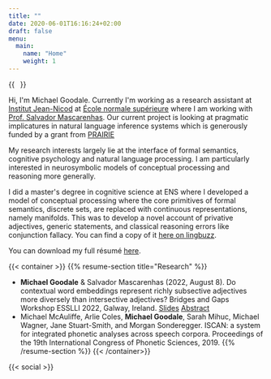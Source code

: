 ```yaml
---
title: ""
date: 2020-06-01T16:16:24+02:00
draft: false
menu:
  main:
    name: "Home"
    weight: 1
---
```


{{<image float="right" width="11em" frame="true" caption="Picture of me on a lovely terrasse in the small medieval town of Najac" src="img/me.jpg" >}}

Hi, I'm Michael Goodale. 
Currently I'm working as a research assistant at [Institut Jean-Nicod](http://www.institutnicod.org/?lang=fr) at [École normale supérieure](https://en.wikipedia.org/wiki/%C3%89cole_normale_sup%C3%A9rieure_(Paris)) where I am working with [Prof. Salvador Mascarenhas](https://web-risc.ens.fr/~smascarenhas/).
Our current project is looking at pragmatic implicatures in natural language inference systems which is generously funded by a grant from [PRAIRIE](https://prairie-institute.fr/)

My research interests largely lie at the interface of formal semantics, cognitive psychology and natural language processing.
I am particularly interested in neurosymbolic models of conceptual processing and reasoning more generally.

I did a master's degree in cognitive science at ENS where I developed a model of conceptual processing where the core primitives of formal semantics, discrete sets, are replaced with continuous representations, namely manifolds.
This was to develop a novel account of privative adjectives, generic statements, and classical reasoning errors like conjunction fallacy. 
You can find a copy of it [here on lingbuzz]().

You can download my full résumé [here](/documents/resume-michael-goodale.pdf).


{{< container >}}
    {{% resume-section title="Research" %}}
* **Michael Goodale** & Salvador Mascarenhas (2022, August 8). Do contextual word embeddings represent richly subsective adjectives more diversely than intersective adjectives? Bridges and Gaps Workshop ESSLLI 2022, Galway, Ireland. [Slides](/documents/subsective-adjectives-ESSLLI.pdf) [Abstract](/documents/subsective-adjectives-abstract.pdf)
* Michael McAuliffe, Arlie Coles, **Michael Goodale**, Sarah Mihuc, Michael Wagner, Jane Stuart-Smith,
and Morgan Sonderegger. ISCAN: a system for integrated phonetic analyses across speech corpora.
Proceedings of the 19th International Congress of Phonetic Sciences, 2019.
    {{% /resume-section %}}
{{< /container>}}

{{< social >}}
